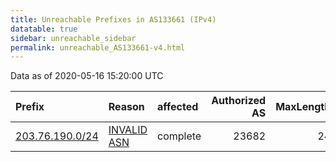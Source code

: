 ```yaml
---
title: Unreachable Prefixes in AS133661 (IPv4)
datatable: true
sidebar: unreachable_sidebar
permalink: unreachable_AS133661-v4.html
---
```


Data as of 2020-05-16 15:20:00 UTC


<div class="datatable-begin"></div>

| Prefix                                                   | Reason                                                                                                  | affected   |   Authorized AS |   MaxLength | Anchor                                       |   unreachable /24s |
|:---------------------------------------------------------|:--------------------------------------------------------------------------------------------------------|:-----------|----------------:|------------:|:---------------------------------------------|-------------------:|
| [203.76.190.0/24](https://stat.ripe.net/203.76.190.0/24) | [INVALID ASN](https://rpki-validator.ripe.net/announcement-preview?asn=AS133661&prefix=203.76.190.0/24) | complete   |           23682 |          24 | [APNIC](unreachable_APNIC_RPKI_Root-v4.html) |                  1 |

<div class="datatable-end"></div>